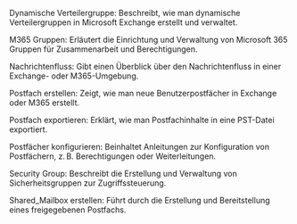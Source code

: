 Dynamische Verteilergruppe:
Beschreibt, wie man dynamische Verteilergruppen in Microsoft Exchange erstellt und verwaltet.

M365 Gruppen:
Erläutert die Einrichtung und Verwaltung von Microsoft 365 Gruppen für Zusammenarbeit und Berechtigungen.

Nachrichtenfluss:
Gibt einen Überblick über den Nachrichtenfluss in einer Exchange- oder M365-Umgebung.

Postfach erstellen:
Zeigt, wie man neue Benutzerpostfächer in Exchange oder M365 erstellt.

Postfach exportieren:
Erklärt, wie man Postfachinhalte in eine PST-Datei exportiert.

Postfächer konfigurieren:
Beinhaltet Anleitungen zur Konfiguration von Postfächern, z. B. Berechtigungen oder Weiterleitungen.

Security Group:
Beschreibt die Erstellung und Verwaltung von Sicherheitsgruppen zur Zugriffssteuerung.

Shared_Mailbox erstellen:
Führt durch die Erstellung und Bereitstellung eines freigegebenen Postfachs.
